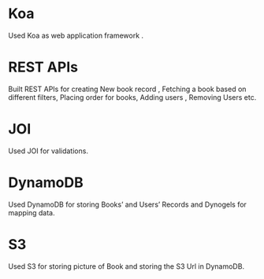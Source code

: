 # Koa
Used Koa as web application framework .

# REST APIs
Built REST APIs for creating New book record , Fetching a book based on different filters, Placing order for books, Adding users , Removing Users etc.

# JOI
Used JOI for validations.

# DynamoDB
Used DynamoDB for storing Books’ and Users’ Records and Dynogels for mapping data.

# S3
Used S3 for storing picture of Book and storing the S3 Url in DynamoDB.
